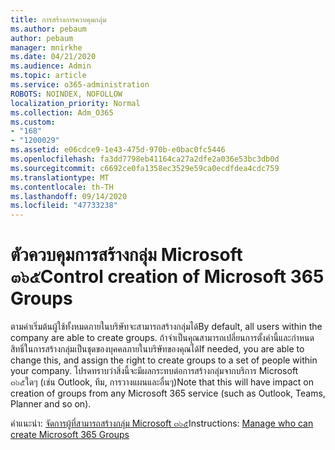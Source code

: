 ```yaml
---
title: การสร้างการควบคุมกลุ่ม
ms.author: pebaum
author: pebaum
manager: mnirkhe
ms.date: 04/21/2020
ms.audience: Admin
ms.topic: article
ms.service: o365-administration
ROBOTS: NOINDEX, NOFOLLOW
localization_priority: Normal
ms.collection: Adm_O365
ms.custom:
- "168"
- "1200029"
ms.assetid: e06cdce9-1e43-475d-970b-e0bac0fc5446
ms.openlocfilehash: fa3dd7798eb41164ca27a2dfe2a036e53bc3db0d
ms.sourcegitcommit: c6692ce0fa1358ec3529e59ca0ecdfdea4cdc759
ms.translationtype: MT
ms.contentlocale: th-TH
ms.lasthandoff: 09/14/2020
ms.locfileid: "47733238"
---
```

# <a name="control-creation-of-microsoft-365-groups"></a><span data-ttu-id="8a50d-102">ตัวควบคุมการสร้างกลุ่ม Microsoft ๓๖๕</span><span class="sxs-lookup"><span data-stu-id="8a50d-102">Control creation of Microsoft 365 Groups</span></span>

<span data-ttu-id="8a50d-103">ตามค่าเริ่มต้นผู้ใช้ทั้งหมดภายในบริษัทจะสามารถสร้างกลุ่มได้</span><span class="sxs-lookup"><span data-stu-id="8a50d-103">By default, all users within the company are able to create groups.</span></span> <span data-ttu-id="8a50d-104">ถ้าจำเป็นคุณสามารถเปลี่ยนการตั้งค่านี้และกำหนดสิทธิ์ในการสร้างกลุ่มเป็นชุดของบุคคลภายในบริษัทของคุณได้</span><span class="sxs-lookup"><span data-stu-id="8a50d-104">If needed, you are able to change this, and assign the right to create groups to a set of people within your company.</span></span> <span data-ttu-id="8a50d-105">โปรดทราบว่าสิ่งนี้จะมีผลกระทบต่อการสร้างกลุ่มจากบริการ Microsoft ๓๖๕ใดๆ (เช่น Outlook, ทีม, การวางแผนและอื่นๆ)</span><span class="sxs-lookup"><span data-stu-id="8a50d-105">Note that this will have impact on creation of groups from any Microsoft 365 service (such as Outlook, Teams, Planner and so on).</span></span>
  
<span data-ttu-id="8a50d-106">คำแนะนำ: [จัดการผู้ที่สามารถสร้างกลุ่ม Microsoft ๓๖๕](https://docs.microsoft.com/microsoft-365/admin/create-groups/manage-creation-of-groups)</span><span class="sxs-lookup"><span data-stu-id="8a50d-106">Instructions: [Manage who can create Microsoft 365 Groups](https://docs.microsoft.com/microsoft-365/admin/create-groups/manage-creation-of-groups)</span></span>
